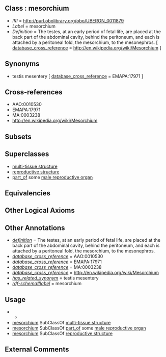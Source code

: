 
## Class : mesorchium

 * *IRI* = http://purl.obolibrary.org/obo/UBERON_0011879
 * *Label* = mesorchium
 * *Definition* = The testes, at an early period of fetal life, are placed at the back part of the abdominal cavity, behind the peritoneum, and each is attached by a peritoneal fold, the mesorchium, to the mesonephros. [ [database_cross_reference](../../ef/oboInOwl#hasDbXref.md) = http://en.wikipedia.org/wiki/Mesorchium ]

## Synonyms

 * testis mesentery [ [database_cross_reference](../../ef/oboInOwl#hasDbXref.md) = EMAPA:17971 ]

## Cross-references

 * AAO:0010530
 * EMAPA:17971
 * MA:0003238
 * http://en.wikipedia.org/wiki/Mesorchium

## Subsets


## Superclasses

 * [multi-tissue structure](../../UBERON/81/UBERON_0000481.md)
 * [reproductive structure](../../UBERON/56/UBERON_0005156.md)
 * [part_of](../../BFO/50/BFO_0000050.md) some [male reproductive organ](../../UBERON/35/UBERON_0003135.md)

## Equivalencies


## Other Logical Axioms


## Other Annotations

 * *[definition](../../IAO/15/IAO_0000115.md)* = The testes, at an early period of fetal life, are placed at the back part of the abdominal cavity, behind the peritoneum, and each is attached by a peritoneal fold, the mesorchium, to the mesonephros.
 * *[database_cross_reference](../../ef/oboInOwl#hasDbXref.md)* = AAO:0010530
 * *[database_cross_reference](../../ef/oboInOwl#hasDbXref.md)* = EMAPA:17971
 * *[database_cross_reference](../../ef/oboInOwl#hasDbXref.md)* = MA:0003238
 * *[database_cross_reference](../../ef/oboInOwl#hasDbXref.md)* = http://en.wikipedia.org/wiki/Mesorchium
 * *[has_related_synonym](../../ym/oboInOwl#hasRelatedSynonym.md)* = testis mesentery
 * *[rdf-schema#label](../../el/rdf-schema#label.md)* = mesorchium

## Usage

 * -
 * [mesorchium](../../UBERON/79/UBERON_0011879.md) SubClassOf [multi-tissue structure](../../UBERON/81/UBERON_0000481.md)
 * [mesorchium](../../UBERON/79/UBERON_0011879.md) SubClassOf [part_of](../../BFO/50/BFO_0000050.md) some [male reproductive organ](../../UBERON/35/UBERON_0003135.md)
 * [mesorchium](../../UBERON/79/UBERON_0011879.md) SubClassOf [reproductive structure](../../UBERON/56/UBERON_0005156.md)

## External Comments

